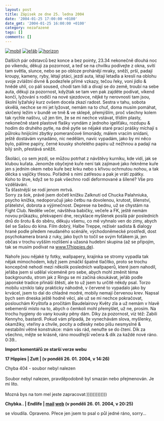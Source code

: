 ```yaml
---
layout: post
title: Zápisek ze dne 25. ledna 2004
date: '2004-01-25 17:00:00 +0100'
date_gmt: '2004-01-25 16:00:00 +0100'
category: nezařazené
tags: []
comments: []
---
```

<div >  <a href="%base_url%/assets/old-images/nokia.jpg"><img alt="mobil" src="%base_url%/assets/old-images/nokia.jpg"></a>  <a href="wallpaper.php"><img alt="jeřáb" src="%base_url%/assets/old-images/crane.jpg"></a>  <a href="wallpaper.php"><img alt="horizon" src="%base_url%/assets/old-images/horizon.jpg"></a>  </div>
<p>Dalších pár odstavců bez konce a bez pointy, 23.34 nekonečně dlouhá noc po  víkendu, děkuji za pozornost, a teď se na chvilku podívejte z okna, svítí  tam světla, slunce, nebo se po obloze prohánějí mraky, sněží, prší, padají  kroupy, kameny, ryby, létají ptáci, jezdí auta, létají letadla a kreslí na  oblohu svoje zvláštní divné &amp; podezřele přímé vzkazy, tečou řeky, voní  jídlo &amp; hnědé uhlí, co pálí soused, chodí tam lidi a dívají se do země,  troubí na sebe auta, děkuji za pozornost, kdyžtak se tam ven pak zajděte  podívat, víkend končí, lyžování s rodiči na nové sjezdovce, nějké ty nerovnosti  tam jsou, školní lyžařský kurz ovšem docela zkazí radost. Sestra v tahu,  sobota skvělá, nechce se mi jet lyžovat, nemám na to chuť, doma musím pomáhat,  skrčený ležím v bundě ve tmě &amp; ve sklepě, přemýšlím,  proč všechny kolem tak rychle naštvu, už jen tím, že se mi nechce vstávat,  třídím plasty, nekonečně staré plastové flašky vyndám z jednoho igeliťáku,  rozdupu &amp; hodím do druhého pytle, na dně pytle se nějaké staré prací prášky  míchají s půlroku hnijícími zbytky pomerančové limonády, málem vracím  snídani, ještě dostávám vynadáno, nic nedělám, navíc vypadám, jako by mi něco  bylo, pálíme papíry, černé kousky shořelého papíru už nežhnou a padají na  bílý sníh, přestává sněžit.</p>
<p>Školáci, co sem jezdí, se můžou potrhat z návštěvy kurníku, kde vidí,  jak se klubou kuřata. Jenomže obyčejné kuře není tak zajímavé jako řekněme  kuře jen s jedním okem nebo kuře bez krku nebo s křivou ochrnutou nohou,  a tak děcka s vajíčky třesou. Pořádně s nimi zatřesou a pak je vrátí zpátky.<br>  Koho to štve, když se to pak všechno rodí deformované a šílené? Vše pro  vzdělávání.<br> Ta šťastnější se rodí jenom mrtvá.<br>  Sorry za šok, právě jsem dočetl knížku Zalknutí od Chucka Palahniuka,  psycho knížka, nedoporučuji jako četbu na dovolenou, krutost, šílenství,  přátelství, dobrota a výjimečnost. Deprese na bednu, už se chystám na Fight  Club. Neděle večer, návštěva babičky, večeře a FK, ještě nemám novou průkazku,  překvapení dne, recyklace myšlenek posílá pár posledních dnů do šrotu &amp; do  sběru, děkuju všemu, co mě vyhnalo ven do zimy, abych šel se Sašou do kina.  Film dobrý, Halbe Treppe, režisér sadista &amp; dialogy hrané podle  předem neudaného scénáře, východoněmecké prostředí, dost psychokamera  braná z ruky, jako bych to točil se svým foťákem já, jen občas v trochu  vyšším rozlišení a užasná hudební skupina (až se připojím, tak se musím podívat  na <a href="http://www.17hippies.de">www.17hippies.de</a>).</p>
<p>Nahoře jsou nějaké ty fotky, wallpapery, krajinka se stromy vypadla tak  nějak mimochodem, když jsem zmáčkl špatné tlačítko, proto se trochu koncepčně  nehodí mezi několik posledních wallpaperů, které jsem nahodil, jeřába jsem  si udělal víceméně pro sebe, abych mohl změnit téma backgroundu, strom jak  z Ringu se mi začíná okoukávat, jeřáb podle japonské tradice přináší  štěstí, ale to už jsem tu určitě někdy psal. Torzo mobilu vzniklo taky prakticky  náhodně, v červené to vypadalo jako by krvácel, jsem to dal do chladné  modré, mobily nemají červenou krev. Napsal bych sem dneska ještě hodně věcí,  ale už se mi nechce pokračovat, poslouchám Kryštofa a pročítám Baudelairovy  Květy zla a už nemám v hlavě sebemenší místo na to, abych o čemkoli mohl  přemýšlet, už ne, prosím. Na trochu hygieny do vany kousky pěny dám.  Díky za pozornost, viz též: Zabili Kennyho, bastardi.  Pokud vám připadá, že vynechávám slova, myšlenky, okamžiky, vteřiny a chvíle,  pocity a odlesky nebo píšu nesmyslné &amp; nestabilní  větné konstrukce: mám vás rád, nenuťte se do čtení. Dík za všechno,  mějte se krásně, ráno moudřejší večera &amp; dík za každé nové ráno. 0:39.. </p>
<div class="import-komentaru">
<p><strong>Import komentářů ze starší verze webu</strong></p>
<div class="comment">
<p style="font-weight:bold"><span class="compredmet">17 Hippies</span> | <span class="comname">Zutt</span> | (v&nbsp;pondělí&nbsp;26.&nbsp;01.&nbsp;2004,&nbsp;v&nbsp;14:26)</p>
<p>Chyba 404 - soubor nebyl nalezen <br>  <br> Soubor nebyl nalezen, pravděpodobně byl smazán nebo přejmenován. Je mi líto.  <br>  <br> Mozná bys na tom mel jeste zapracovat:))))))))))))) </p>
</div>
<div class="comment">
<p style="font-weight:bold"><span class="compredmet">Chybka..</span> | <span class="comname">Endlife</span> |  <a href="mailto:jan.martinek@post.cz">mail</a>  <a href="http://jan-martinek.com">web</a> (v&nbsp;pondělí&nbsp;26.&nbsp;01.&nbsp;2004,&nbsp;v&nbsp;20:25)</p>
<p>se vloudila. Opraveno. Přece jen jsem to psal o půl jedné ráno, sorry... </p>
</div>
</div>
